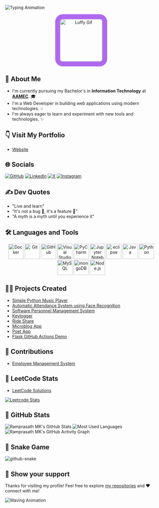 ![Typing Animation](https://readme-typing-svg.herokuapp.com/?color=AF69EF&size=35&center=true&vCenter=true&width=1000&lines=Hi,👋+I'm+Ramprasath+M+K;Welcome+to+my+profile😊!&font=JetBrains+Mono)

<!-- 
  * Simple is better than complex!
  * Complex is better than complicated
  * Now is better than never
  * Readability counts
  * One is greater than Zero
-->

[AAMEC]: https://www.aamec.edu.in/

<div align="center"> 
  <img style="border-radius:25px;border: 1rem solid #AF69EF;" width="140px" src="https://media.tenor.com/UTxKJNlZilwAAAAi/luffy-monkey-d-luffy.gif" alt="Luffy Gif" />
</div>

<!-- [![Profile Views Count](https://visitcount.itsvg.in/api?id=ramprasathmk&icon=6&color=1)](https://visitcount.itsvg.in) -->

## 🚀 About Me
- I'm currently pursuing my Bachelor's in **Information Technology** at [**AAMEC**][AAMEC]. 🎓
- I'm a Web Developer in building web applications using modern technologies. 💡
- I'm always eager to learn and experiment with new tools and technologies. ✨


## 👇 Visit My Portfolio
- [Website](https://ramprasathmk.github.io/Portfolio)


## 🌐 Socials
[![GitHub](https://img.shields.io/badge/GitHub-%23121011.svg?logo=github&logoColor=white)](https://github.com/ramprasathmk) [![LinkedIn](https://img.shields.io/badge/-LinkedIn-0077B5?logo=linkedin&logoColor=white)](https://linkedin.com/in/ramprasathmk053) [![X](https://img.shields.io/badge/X-%23000000.svg?logo=X&logoColor=white)](https://x.com/ramprasathmk) [![Instagram](https://img.shields.io/badge/Instagram-%23E4405F.svg?logo=Instagram&logoColor=white)](https://instagram.com/ramprasathmk_)


## ✍ Dev Quotes
- "Live and learn"
- "It's not a bug 🐞, it's a feature 🧾"
- "A myth is a myth until you experience it"

<!--
## 📅 Daily Routine
```python
   while True:
       Learn()
       Code()
   else:
       Coffee()
``` -->

<!-- For more Icons, refer these link: 
  - `https://github.com/inttter/md-badges` 
  - `https://skillicons.dev`
  - `https://github.com/marwin1991/profile-technology-icons/blob/main/README.md`
  - -->


## 🛠 Languages and Tools
<div align="center">
	<img width="50" src="https://raw.githubusercontent.com/marwin1991/profile-technology-icons/refs/heads/main/icons/docker.png" alt="Docker" title="Docker"/>
	<img width="50" src="https://raw.githubusercontent.com/marwin1991/profile-technology-icons/refs/heads/main/icons/git.png" alt="Git" title="Git"/>
	<img width="50" src="https://raw.githubusercontent.com/marwin1991/profile-technology-icons/refs/heads/main/icons/github.png" alt="GitHub" title="GitHub"/>
	<img width="50" src="https://raw.githubusercontent.com/marwin1991/profile-technology-icons/refs/heads/main/icons/visual_studio_code.png" alt="Visual Studio Code" title="Visual Studio Code"/>
	<img width="50" src="https://raw.githubusercontent.com/marwin1991/profile-technology-icons/refs/heads/main/icons/pycharm.png" alt="PyCharm" title="PyCharm"/>
	<img width="50" src="https://raw.githubusercontent.com/marwin1991/profile-technology-icons/refs/heads/main/icons/jupyter_notebook.png" alt="Jupyter Notebook" title="Jupyter Notebook"/>
	<img width="50" src="https://raw.githubusercontent.com/marwin1991/profile-technology-icons/refs/heads/main/icons/eclipse.png" alt="eclipse" title="eclipse"/>
	<img width="50" src="https://raw.githubusercontent.com/marwin1991/profile-technology-icons/refs/heads/main/icons/java.png" alt="Java" title="Java"/>
	<img width="50" src="https://raw.githubusercontent.com/marwin1991/profile-technology-icons/refs/heads/main/icons/python.png" alt="Python" title="Python"/>
	<img width="50" src="https://raw.githubusercontent.com/marwin1991/profile-technology-icons/refs/heads/main/icons/mysql.png" alt="MySQL" title="MySQL"/>
	<img width="50" src="https://raw.githubusercontent.com/marwin1991/profile-technology-icons/refs/heads/main/icons/mongodb.png" alt="mongoDB" title="mongoDB"/>
	<img width="50" src="https://raw.githubusercontent.com/marwin1991/profile-technology-icons/refs/heads/main/icons/node_js.png" alt="Node.js" title="Node.js"/>
</div>


## 👨‍💻 Projects Created
- [Simple Python Music Player](https://github.com/ramprasathmk/Simple-Python-Music-Player)
- [Automatic Attendance System using Face Recognition](https://github.com/ramprasathmk/Automatic-Attendance-System-using-Face-Recognition)
- [Software Personnel Management System](https://github.com/ramprasathmk/Software-Personnel-Management-System)
- [Keylogger](https://github.com/ramprasathmk/keylogger)
- [Ride Share](https://github.com/ramprasathmk/Ride-Share)
- [Microblog App](https://github.com/ramprasathmk/microblog-app)
- [Poet App](https://github.com/ramprasathmk/poet-app)
- [Flask GitHub Actions Demo](https://github.com/ramprasathmk/flask-github-actions-demo)


## 📝 Contributions
- [Employee Management System](https://github.com/tamil368/sid)


## 🧩 LeetCode Stats
- [LeetCode Solutions](https://github.com/ramprasathmk/LeetCode)

[![Leetcode Stats](https://leetcard.jacoblin.cool/ramprasathmk?ext=contest&theme=dark)](https://leetcode.com/u/ramprasathmk/)


## 🎲 GitHub Stats
![Ramprasath MK's GitHub Stats](https://github-readme-stats.vercel.app/api?username=ramprasathmk&theme=dark&show_icons=true) ![Most Used Languages](https://github-readme-stats.vercel.app/api/top-langs/?username=ramprasathmk&theme=dark&hide_border=false&include_all_commits=false&count_private=false&layout=compact)
![Ramprasath MK's GitHub Activity Graph](https://github-readme-activity-graph.vercel.app/graph?username=ramprasathmk&theme=react-dark)


## 🐍 Snake Game
<picture>
  <source media="(prefers-color-scheme: dark)" srcset="https://raw.githubusercontent.com/ramprasathmk/ramprasathmk/output/github-snake-dark.svg" />
  <source media="(prefers-color-scheme: light)" srcset="https://raw.githubusercontent.com/ramprasathmk/ramprasathmk/output/github-snake.svg" />
  <img alt="github-snake" src="https://raw.githubusercontent.com/ramprasathmk/ramprasathmk/output/github-snake.svg" />
</picture>


## 🤝 Show your support

Thanks for visiting my profile! Feel free to explore [my repositories](https://github.com/ramprasathmk?tab=repositories) and ❤️ connect with me!

<!-- [![Buy Me A Coffee](https://img.shields.io/badge/Buy%20Me%20a%20Coffee-ffdd00?&logo=buy-me-a-coffee&logoColor=black)](#) -->

![Waving Animation](https://capsule-render.vercel.app/api?type=waving&color=gradient&customColorList=6,11,20&height=170&section=footer&fontSize=42&fontColor=fff&animation=twinkling)


<!---
ramprasathmk/ramprasathmk is a ✨ special ✨ repository because its `README.md` (this file) appears on your GitHub profile.
You can click the Preview link to take a look at your changes.
--->
